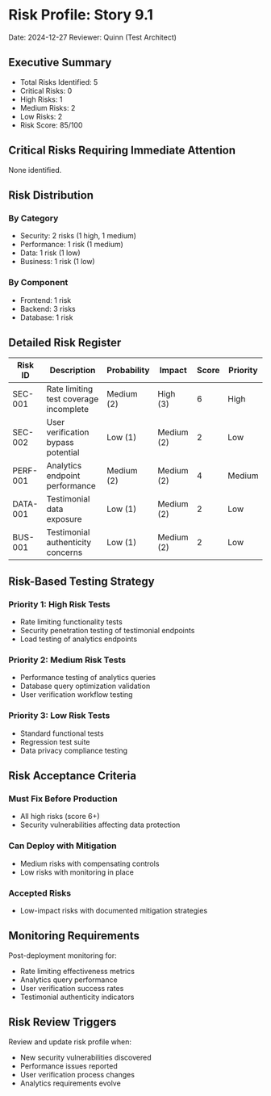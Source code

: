 # Risk Profile: Story 9.1

Date: 2024-12-27
Reviewer: Quinn (Test Architect)

## Executive Summary

- Total Risks Identified: 5
- Critical Risks: 0
- High Risks: 1
- Medium Risks: 2
- Low Risks: 2
- Risk Score: 85/100

## Critical Risks Requiring Immediate Attention

None identified.

## Risk Distribution

### By Category

- Security: 2 risks (1 high, 1 medium)
- Performance: 1 risk (1 medium)
- Data: 1 risk (1 low)
- Business: 1 risk (1 low)

### By Component

- Frontend: 1 risk
- Backend: 3 risks
- Database: 1 risk

## Detailed Risk Register

| Risk ID  | Description                            | Probability | Impact     | Score | Priority |
| -------- | -------------------------------------- | ----------- | ---------- | ----- | -------- |
| SEC-001  | Rate limiting test coverage incomplete | Medium (2)  | High (3)   | 6     | High     |
| SEC-002  | User verification bypass potential     | Low (1)     | Medium (2) | 2     | Low      |
| PERF-001 | Analytics endpoint performance         | Medium (2)  | Medium (2) | 4     | Medium   |
| DATA-001 | Testimonial data exposure              | Low (1)     | Medium (2) | 2     | Low      |
| BUS-001  | Testimonial authenticity concerns      | Low (1)     | Medium (2) | 2     | Low      |

## Risk-Based Testing Strategy

### Priority 1: High Risk Tests

- Rate limiting functionality tests
- Security penetration testing of testimonial endpoints
- Load testing of analytics endpoints

### Priority 2: Medium Risk Tests

- Performance testing of analytics queries
- Database query optimization validation
- User verification workflow testing

### Priority 3: Low Risk Tests

- Standard functional tests
- Regression test suite
- Data privacy compliance testing

## Risk Acceptance Criteria

### Must Fix Before Production

- All high risks (score 6+)
- Security vulnerabilities affecting data protection

### Can Deploy with Mitigation

- Medium risks with compensating controls
- Low risks with monitoring in place

### Accepted Risks

- Low-impact risks with documented mitigation strategies

## Monitoring Requirements

Post-deployment monitoring for:

- Rate limiting effectiveness metrics
- Analytics query performance
- User verification success rates
- Testimonial authenticity indicators

## Risk Review Triggers

Review and update risk profile when:

- New security vulnerabilities discovered
- Performance issues reported
- User verification process changes
- Analytics requirements evolve
